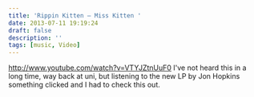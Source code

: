 ```yaml
---
title: 'Rippin Kitten — Miss Kitten '
date: 2013-07-11 19:19:24
draft: false
description: ''
tags: [music, Video]
---
```


http://www.youtube.com/watch?v=VTYJZtnUuF0 I've not heard this in a long time, way back at uni, but listening to the new LP by Jon Hopkins something clicked and I had to check this out.